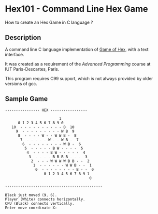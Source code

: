 Hex101 - Command Line Hex Game
==============================
How to create an Hex Game in C language ?


Description
-----------

A command line C language implementation of [Game of Hex](http://en.wikipedia.org/wiki/Hex_(board_game)), with a text interface.

It was created as a requirement of the *Advanced Programming* course at IUT Paris-Descartes, Paris.

This program requires C99 support, which is not always provided by older versions of gcc. 


Sample Game
-----------

    ---------------- HEX -----------------
    
                             1
          0 1 2 3 4 5 6 7 8 9 0
       10  - - - - - - - - - - B  10
         9  - - - - - - - - - W B  9
          8  - - - - W - - W W B -  8
           7  - - - - - W - - W B -  7
            6  - - - - - - - - W B -  6
             5  - - - - - B W - - - -  5
              4  - - - - B W - - - - -  4
               3  - - - - B B B B - - -  3
                2  - - - W W W W B B - -  2
                 1  - - - - - - W W B - -  1
                  0  - - - - - - - - B - -  0
                      0 1 2 3 4 5 6 7 8 9 1
                                           0
    
    ---------------------------------------------
    
    Black just moved (9, 6).
    Player (White) connects horizontally.
    CPU (Black) connects vertically.
    Enter move coordinate X:
